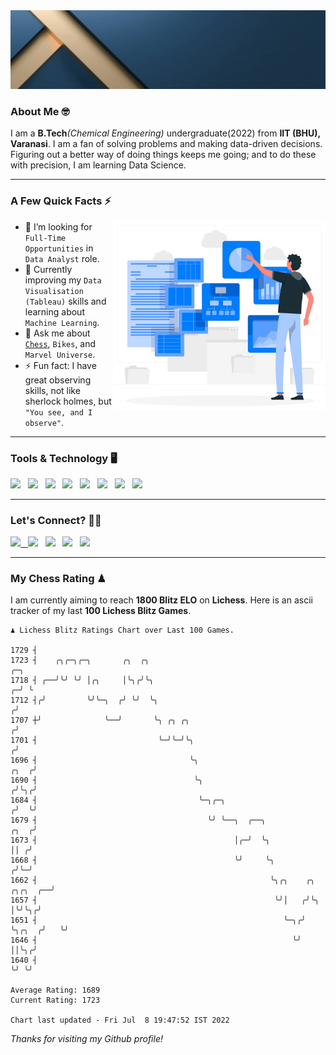   <img src= "https://github.com/Laxman-Lakhan/Laxman-Lakhan/blob/master/Assets/Header.gif">

### About Me 🤓

I am a **B.Tech**_(Chemical Engineering)_ undergraduate(2022) from **IIT (BHU), Varanasi**. I am a fan of solving problems and making data-driven decisions. Figuring out a better way of doing things keeps me going; and to do these with precision, I am learning Data Science.

---

### A Few Quick Facts ⚡️
<img align="right" alt="Coding" width="340" src="https://github.com/Laxman-Lakhan/Laxman-Lakhan/blob/master/Assets/Data_Vector.jpg">   

- 🤝 I’m looking for `Full-Time Opportunities` in `Data Analyst` role.
- 📖 Currently improving my `Data Visualisation (Tableau)` skills and learning about `Machine Learning`.
- 💬 Ask me about [`Chess`](https://lichess.org/@/YourKingIsInDanger), `Bikes`, and `Marvel Universe`.
- ⚡️ Fun fact: I have great observing skills, not like sherlock holmes, but `"You see, and I observe"`.

---
### Tools & Technology 🖥

<img src="https://img.shields.io/badge/Python-white?logo=Python&logoColor=ColorName&style=ShieldStyle" /> &nbsp;
<img src="https://img.shields.io/badge/MySQL-white?logo=MySQL&logoColor=ColorName&style=ShieldStyle" /> &nbsp;
<img src="https://img.shields.io/badge/Tableau-white?logo=Tableau&logoColor=ColorName&style=ShieldStyle" /> &nbsp;
<img src="https://img.shields.io/badge/Excel-white?logo=Microsoft+Excel&logoColor=196F3D&style=ShieldStyle" /> &nbsp;
<img src="https://img.shields.io/badge/Jupyter-white?logo=Jupyter&logoColor=ColorName&style=ShieldStyle" /> &nbsp;
<img src="https://img.shields.io/badge/pandas-white?logo=Pandas&logoColor=000080&style=ShieldStyle" /> &nbsp;
<img src="https://img.shields.io/badge/numpy-white?logo=Numpy&logoColor=85C1E9&style=ShieldStyle" /> &nbsp;
<img src="https://img.shields.io/badge/scikit learn-white?logo=Scikit+Learn&logoColor=ColorName&style=ShieldStyle" /> &nbsp;



---

### Let's Connect? 🫳🏻

<a href="mailto:laxmansingh.lakhan@gmail.com"> <img src="https://img.icons8.com/fluent/48/000000/gmail.png" width="3.5%"/> &nbsp;
[<img src="https://img.icons8.com/color/48/000000/linkedin.png" width="3.5%"/>](https://www.linkedin.com/in/laxman-lakhan/)  &nbsp;
[<img src="https://img.icons8.com/fluent/48/000000/facebook-new.png" width="3.5%"/>](https://www.facebook.com/s.laxmanlakhan/)  &nbsp;
[<img src="https://img.icons8.com/fluent/48/000000/instagram-new.png" width="3.5%"/>](https://www.instagram.com/laxman.lakhan/)  &nbsp;
[<img src="https://img.icons8.com/color/48/000000/twitter.png" width="3.5%"/>](https://twitter.com/laxman__lakhan)  &nbsp;

 ---
  
### My Chess Rating ♟
  
I am currently aiming to reach **1800 Blitz ELO** on **Lichess**. Here is an ascii tracker of my last **100 Lichess Blitz Games**.

  ```
  ♟︎ 𝙻𝚒𝚌𝚑𝚎𝚜𝚜 𝙱𝚕𝚒𝚝𝚣 𝚁𝚊𝚝𝚒𝚗𝚐𝚜 𝙲𝚑𝚊𝚛𝚝 𝚘𝚟𝚎𝚛 𝙻𝚊𝚜𝚝 𝟷00 𝙶𝚊𝚖𝚎𝚜.
  
1729 ┤
1723 ┤    ╭╮╭─╮╭─╮       ╭╮  ╭╮                                                                       ╭─╮
1718 ┤ ╭──╯╰╯ ╰╯ │╭╮     │╰╮╭╯╰╮                                                                    ╭─╯ ╰
1712 ┤╭╯         ╰╯╰─╮  ╭╯ ╰╯  ╰╮                                                                  ╭╯
1707 ┼╯              ╰──╯       ╰╮ ╭╮ ╭╮                                                          ╭╯
1701 ┤                           ╰─╯╰─╯╰╮                                                        ╭╯
1696 ┤                                  ╰╮                                                  ╭╮  ╭╯
1690 ┤                                   ╰╮                                                ╭╯╰╮╭╯
1684 ┤                                    ╰─╮╭─╮                                          ╭╯  ╰╯
1679 ┤                                      ╰╯ ╰──╮  ╭──╮                            ╭╮  ╭╯
1673 ┤                                            │╭─╯  ╰╮                           ││ ╭╯
1668 ┤                                            ╰╯     ╰╮                         ╭╯╰─╯
1662 ┤                                                    ╰╮╭╮    ╭╮       ╭╮╭╮  ╭──╯
1657 ┤                                                     ╰╯│   ╭╯╰╮      │╰╯╰╮╭╯
1651 ┤                                                       ╰─╮╭╯  ╰╮╭╮  ╭╯   ╰╯
1646 ┤                                                         ╰╯    ││╰╮╭╯
1640 ┤                                                               ╰╯ ╰╯ 

Average Rating: 1689
Current Rating: 1723

Chart last updated - Fri Jul  8 19:47:52 IST 2022  
  ```
  
  
*Thanks for visiting my Github profile!*
